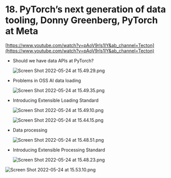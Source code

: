 # 18. PyTorch’s next generation of data tooling, Donny Greenberg, PyTorch at Meta

[https://www.youtube.com/watch?v=pAoV9rls1IY&ab_channel=Tecton](https://www.youtube.com/watch?v=pAoV9rls1IY&ab_channel=Tecton)

- Should we have data APIs at PyTorch?
    
    ![Screen Shot 2022-05-24 at 15.49.29.png](18%20PyTorch%E2%80%99s%20next%20generation%20of%20data%20tooling,%20Donn%2080ec20d032f947cc9ebd5601bf22a632/Screen_Shot_2022-05-24_at_15.49.29.png)
    
- Problems in OSS AI data loading
    
    ![Screen Shot 2022-05-24 at 15.49.35.png](18%20PyTorch%E2%80%99s%20next%20generation%20of%20data%20tooling,%20Donn%2080ec20d032f947cc9ebd5601bf22a632/Screen_Shot_2022-05-24_at_15.49.35.png)
    
- Introducing Extensible Loading Standard
    
    ![Screen Shot 2022-05-24 at 15.49.10.png](18%20PyTorch%E2%80%99s%20next%20generation%20of%20data%20tooling,%20Donn%2080ec20d032f947cc9ebd5601bf22a632/Screen_Shot_2022-05-24_at_15.49.10.png)
    
    ![Screen Shot 2022-05-24 at 15.44.15.png](18%20PyTorch%E2%80%99s%20next%20generation%20of%20data%20tooling,%20Donn%2080ec20d032f947cc9ebd5601bf22a632/Screen_Shot_2022-05-24_at_15.44.15.png)
    
- Data processing
    
    ![Screen Shot 2022-05-24 at 15.48.51.png](18%20PyTorch%E2%80%99s%20next%20generation%20of%20data%20tooling,%20Donn%2080ec20d032f947cc9ebd5601bf22a632/Screen_Shot_2022-05-24_at_15.48.51.png)
    
- Introducing Extensible Processing Standard
    
    ![Screen Shot 2022-05-24 at 15.48.23.png](18%20PyTorch%E2%80%99s%20next%20generation%20of%20data%20tooling,%20Donn%2080ec20d032f947cc9ebd5601bf22a632/Screen_Shot_2022-05-24_at_15.48.23.png)
    

![Screen Shot 2022-05-24 at 15.53.10.png](18%20PyTorch%E2%80%99s%20next%20generation%20of%20data%20tooling,%20Donn%2080ec20d032f947cc9ebd5601bf22a632/Screen_Shot_2022-05-24_at_15.53.10.png)